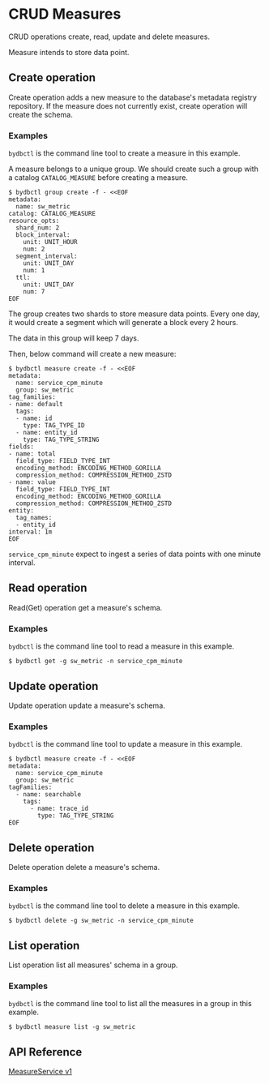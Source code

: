 # CRUD Measures

CRUD operations create, read, update and delete measures.

Measure intends to store data point.
## Create operation

Create operation adds a new measure to the database's metadata registry repository. If the measure does not currently exist, create operation will create the schema.

### Examples

`bydbctl` is the command line tool to create a measure in this example.

A measure belongs to a unique group. We should create such a group with a catalog `CATALOG_MEASURE`
before creating a measure.

```shell
$ bydbctl group create -f - <<EOF
metadata:
  name: sw_metric
catalog: CATALOG_MEASURE
resource_opts:
  shard_num: 2
  block_interval:
    unit: UNIT_HOUR
    num: 2
  segment_interval:
    unit: UNIT_DAY
    num: 1
  ttl:
    unit: UNIT_DAY
    num: 7
EOF
```

The group creates two shards to store measure data points. Every one day, it would create a
segment which will generate a block every 2 hours.

The data in this group will keep 7 days.

Then, below command will create a new measure:

```shell
$ bydbctl measure create -f - <<EOF
metadata:
  name: service_cpm_minute
  group: sw_metric
tag_families:
- name: default
  tags:
  - name: id
    type: TAG_TYPE_ID
  - name: entity_id
    type: TAG_TYPE_STRING
fields:
- name: total
  field_type: FIELD_TYPE_INT
  encoding_method: ENCODING_METHOD_GORILLA
  compression_method: COMPRESSION_METHOD_ZSTD
- name: value
  field_type: FIELD_TYPE_INT
  encoding_method: ENCODING_METHOD_GORILLA
  compression_method: COMPRESSION_METHOD_ZSTD
entity:
  tag_names:
  - entity_id
interval: 1m
EOF
```

`service_cpm_minute` expect to ingest a series of data points with one minute interval.

## Read operation

Read(Get) operation get a measure's schema.


### Examples
`bydbctl` is the command line tool to read a measure in this example.
```shell
$ bydbctl get -g sw_metric -n service_cpm_minute
```

## Update operation
Update operation update a measure's schema.

### Examples

`bydbctl` is the command line tool to update a measure in this example.
```shell
$ bydbctl measure create -f - <<EOF
metadata:
  name: service_cpm_minute
  group: sw_metric
tagFamilies:
  - name: searchable
    tags: 
      - name: trace_id
        type: TAG_TYPE_STRING
EOF
```

## Delete operation
Delete operation delete a measure's schema.
### Examples
`bydbctl` is the command line tool to delete a measure in this example.
```shell
$ bydbctl delete -g sw_metric -n service_cpm_minute
```

## List operation
List operation list all measures' schema in a group.
### Examples
`bydbctl` is the command line tool to list all the measures in a group in this example.
```shell
$ bydbctl measure list -g sw_metric
```

## API Reference

[MeasureService v1](../../api-reference.md#MeasureService)
